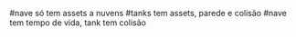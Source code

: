 #nave só tem assets a nuvens
#tanks tem assets, parede e colisão
#nave tem tempo de vida, tank tem colisão